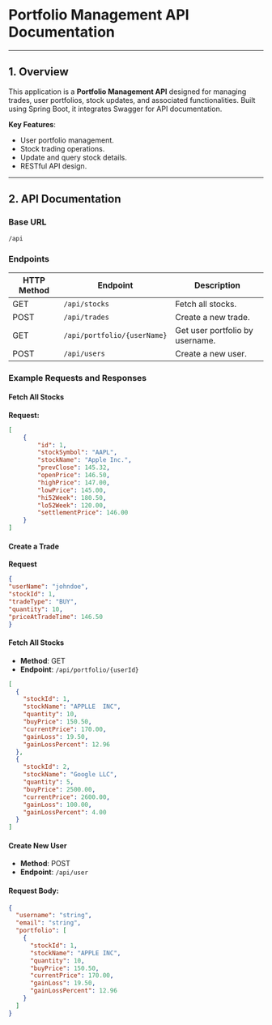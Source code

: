 # Portfolio Management API Documentation

---

## 1. Overview
This application is a **Portfolio Management API** designed for managing trades, user portfolios, stock updates, and associated functionalities. Built using Spring Boot, it integrates Swagger for API documentation.

**Key Features**:
- User portfolio management.
- Stock trading operations.
- Update and query stock details.
- RESTful API design.

---

## 2. API Documentation

### Base URL
`/api`

### Endpoints

| HTTP Method | Endpoint                    | Description                     |
|-------------|-----------------------------|---------------------------------|
| GET         | `/api/stocks`              | Fetch all stocks.              |
| POST        | `/api/trades`              | Create a new trade.            |
| GET         | `/api/portfolio/{userName}`| Get user portfolio by username.|
| POST        | `/api/users`               | Create a new user.             |

### Example Requests and Responses

#### Fetch All Stocks
**Request:**
```json
[
    {
        "id": 1,
        "stockSymbol": "AAPL",
        "stockName": "Apple Inc.",
        "prevClose": 145.32,
        "openPrice": 146.50,
        "highPrice": 147.00,
        "lowPrice": 145.00,
        "hi52Week": 180.50,
        "lo52Week": 120.00,
        "settlementPrice": 146.00
    }
]
```
####    Create a Trade
**Request**
```json
{
"userName": "johndoe",
"stockId": 1,
"tradeType": "BUY",
"quantity": 10,
"priceAtTradeTime": 146.50
}
```



#### Fetch All Stocks

- **Method**: GET
- **Endpoint**: `/api/portfolio/{userId}`


```json
[
  {
    "stockId": 1,
    "stockName": "APPLLE  INC",
    "quantity": 10,
    "buyPrice": 150.50,
    "currentPrice": 170.00,
    "gainLoss": 19.50,
    "gainLossPercent": 12.96
  },
  {
    "stockId": 2,
    "stockName": "Google LLC",
    "quantity": 5,
    "buyPrice": 2500.00,
    "currentPrice": 2600.00,
    "gainLoss": 100.00,
    "gainLossPercent": 4.00
  }
]
```
#### Create New User

- **Method**: POST  
- **Endpoint**: `/api/user`

#### Request Body:
```json
{
  "username": "string",
  "email": "string",
  "portfolio": [
    {
      "stockId": 1,
      "stockName": "APPLE INC",
      "quantity": 10,
      "buyPrice": 150.50,
      "currentPrice": 170.00,
      "gainLoss": 19.50,
      "gainLossPercent": 12.96
    }
  ]
}

